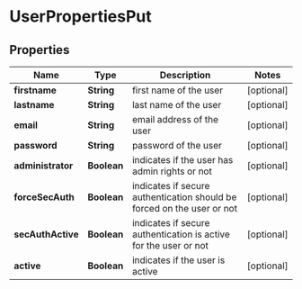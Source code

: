 

# UserPropertiesPut

## Properties

| Name | Type | Description | Notes |
| ------------ | ------------- | ------------- | ------------- |
| **firstname** | **String** | first name of the user |  [optional] |
| **lastname** | **String** | last name of the user |  [optional] |
| **email** | **String** | email address of the user |  [optional] |
| **password** | **String** | password of the user |  [optional] |
| **administrator** | **Boolean** | indicates if the user has admin rights or not |  [optional] |
| **forceSecAuth** | **Boolean** | indicates if secure authentication should be forced on the user or not |  [optional] |
| **secAuthActive** | **Boolean** | indicates if secure authentication is active for the user or not |  [optional] |
| **active** | **Boolean** | indicates if the user is active |  [optional] |


